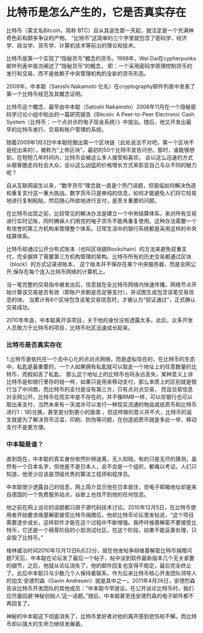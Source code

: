 # 比特币是怎么产生的，它是否真实存在



比特币（英文名Bitcoin，简称 BTC）自从其诞生那一天起，就注定是一个充满神奇色彩和颇多争议的产物。
“比特币”这简单的三个字里就包含了密码学、经济学、政治学、货币学、计算机技术等前沿的理论和技术。


比特币是第一个实现了“隐秘货币”概念的货币。1998年，Wei Dai在cypherpunks邮件列表中首次阐述了“隐秘货币”的概念，
即：一个采用密码学原理控制货币的发行和交易、而不是依赖于中央管理机构的全新的货币形态。


2009年，中本聪（Satoshi Nakamoto 化名）在cryptography邮件列表中发表了第一个比特币规范及其概念证明。


比特币这个概念，最早由中本聪（Satoshi Nakamoto）2008年11月在一个隐秘密码学讨论小组中贴出的一篇研究报告《Bitcoin: A Peer-to-Peer Electronic Cash System（比特币：一个点对点的电子现金系统）》中提出。随后，他又开发出最早的比特币发行、交易和账户管理的系统。


随着2009年1月3日中本聪挖掘出第一个区块链（此处说法不对吧，第一个区块不是挖出来的），被称为“上帝区块”，最初的50个比特币宣告问世。那时，谁能够想到，在短短几年时间内，比特币会被这么多人接受和喜欢，
会以这么迅速的方式从极客圈走向社会大众，会以这么凶猛的价格增长方式来彰显自己与众不同的魅力呢？

自从互联网诞生以来，“数字货币”理念就一直是个热门话题，但面临如何解决伪造和重复支付这一重大挑战。数字货币只是单纯的信息，如何才能避免人们将它轻易地进行复制粘贴，然后随心所欲地进行支付，是至关重要的问题。


在比特币出现之前，比较常见的解决办法是建立一个中央结算体系，来对所有交易进行实时记账，同时确保人们用完的电子货币不能再重复使用。这种办法需要一个有信誉的第三方机构来管理整个体系。日常生活中的银行系统都是采用这样的中央结算体系。

比特币却通过公开分布式账本（也叫区块链Blockchain）的方法来避免双重支付，完全摒弃了需要第三方机构管理的架构。比特币所有的历史交易都通过区块（block）的方式记录进账本，
这个账本并不保存在某个中央服务器，而是全网公开,保存在每个连入比特币网络的计算机上。


当一笔完整的交易指令被发出后，信息就在全比特币网络内快速传播。网络节点开始计算该交易是否有效（即账户余额是否足够支付），并试图生成包含该笔交易信息的块。
当累计有6个区块包含该笔交易信息时，才被认为“验证通过”，正式确认交易成功。


2010年年底，中本聪离开该项目，关于他的身份没有透露太多。此后，众多开发人员致力于比特币的项目，比特币社区迅速成长起来。


### 比特币是否真实存在

1.比特币是依托在一个去中心化的点对点网络，而是虚拟存在的，在比特币的生态中，私匙是最重要的，一个人如果拥有私匙就可以取走一个地址上的任意数量的比特币，而假如丢了私匙，
那么这个地址上的比特币也将永远丢失，某种意义上讲比特币是和银行里存的钱一样，如果只是用来移动支付，那么本质上的区别就是银行当了中间商，而比特币的支付是没有第三方，只有点对点交易，
而且交易信息对全网公开。比特币在现实中是不存在的，并不像RMB一样，可以存银行也可以取出来支付，当然未来有一天或许可以发行一种现实流通的物品或纸质币和比特币进行1：1的兑换，甚至是分割更小的面值
，但这样做的意义并不大，比特币的诞生就是为了解决货币泛滥，印刷、防伪等问题，在创造纸质币就是多此一举，移动支付不是更方便。


### 中本聪是谁？

直到现在，中本聪的真实身份依然扑朔迷离，无人知晓。有的只是无尽的猜测，虽然有一个日本名字，但他是不是日本人，会不会是一个组织，都难以考证。人们只知道，他至少应该是顶级优秀的算法工程师和程序员。

中本聪很少透露自己的信息，网上简介显示他在日本居住，但电子邮箱地址却是来自德国的一个免费服务站点，谷歌上也找不到他的任何信息。

他之前在网上谈论的话题都只限于源代码技术讨论。2010年12月5日，在比特币使用者开始要求维基解密接受比特币捐赠后，他却比特币论坛里发帖说，“这个项目需要逐步成长，这样软件才能在这个过程中不断增强。我呼吁维基解密不要接受比特币，它还是一个萌芽阶段的小型测试社区。在这个阶段，如果不能妥善处理，只会毁了比特币。”

格林威治时间2010年12月12日6点22分，就在他发帖争辩维基解密比特币捐赠问题7天后，中本聪在论坛发了最后一个帖子，帖中谈到软件最新版本几个无关紧要的细节，之后，他就从论坛消失了，他的邮件回复也变得不稳定，最后完全终止了。此后中本聪只与少数几个人保持着联系，作为后来比特币核心开发团队领导人的加文·安德烈森（Gavin Andresen）就是其中之一。2011年4月26日，安德烈森告诉比特币开发团队的其他成员：“中本聪今早提议，在公开谈论比特币时，我们应尽量回避‘神秘创始人’这一话题。”随后，中本聪甚至连安德烈森的电子邮件都不再回复了。

神秘的中本聪这下彻底消失了，比特币爱好者对他的离开感到悲伤和不解。而比特币却以强大的生命力继续发展着。



